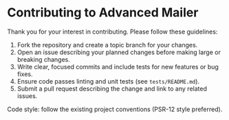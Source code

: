 # Contributing to Advanced Mailer

Thank you for your interest in contributing. Please follow these guidelines:

1. Fork the repository and create a topic branch for your changes.
2. Open an issue describing your planned changes before making large or breaking changes.
3. Write clear, focused commits and include tests for new features or bug fixes.
4. Ensure code passes linting and unit tests (see `tests/README.md`).
5. Submit a pull request describing the change and link to any related issues.

Code style: follow the existing project conventions (PSR-12 style preferred).


